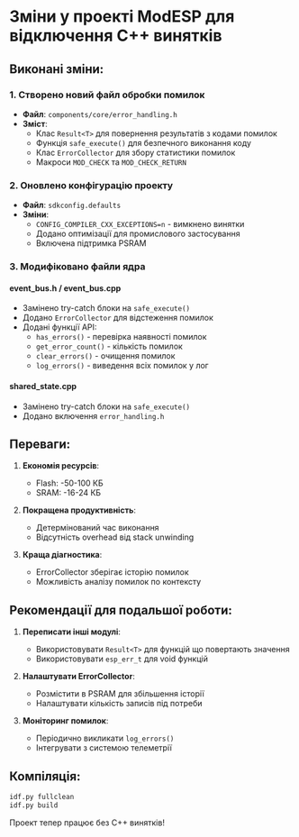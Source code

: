 # Зміни у проекті ModESP для відключення C++ винятків

## Виконані зміни:

### 1. Створено новий файл обробки помилок
- **Файл**: `components/core/error_handling.h`
- **Зміст**: 
  - Клас `Result<T>` для повернення результатів з кодами помилок
  - Функція `safe_execute()` для безпечного виконання коду
  - Клас `ErrorCollector` для збору статистики помилок
  - Макроси `MOD_CHECK` та `MOD_CHECK_RETURN`

### 2. Оновлено конфігурацію проекту
- **Файл**: `sdkconfig.defaults`
- **Зміни**: 
  - `CONFIG_COMPILER_CXX_EXCEPTIONS=n` - вимкнено винятки
  - Додано оптимізації для промислового застосування
  - Включена підтримка PSRAM

### 3. Модифіковано файли ядра

#### event_bus.h / event_bus.cpp
- Замінено try-catch блоки на `safe_execute()`
- Додано `ErrorCollector` для відстеження помилок
- Додані функції API:
  - `has_errors()` - перевірка наявності помилок
  - `get_error_count()` - кількість помилок
  - `clear_errors()` - очищення помилок
  - `log_errors()` - виведення всіх помилок у лог

#### shared_state.cpp
- Замінено try-catch блоки на `safe_execute()`
- Додано включення `error_handling.h`

## Переваги:

1. **Економія ресурсів**:
   - Flash: -50-100 КБ
   - SRAM: -16-24 КБ

2. **Покращена продуктивність**:
   - Детермінований час виконання
   - Відсутність overhead від stack unwinding

3. **Краща діагностика**:
   - ErrorCollector зберігає історію помилок
   - Можливість аналізу помилок по контексту

## Рекомендації для подальшої роботи:

1. **Переписати інші модулі**:
   - Використовувати `Result<T>` для функцій що повертають значення
   - Використовувати `esp_err_t` для void функцій

2. **Налаштувати ErrorCollector**:
   - Розмістити в PSRAM для збільшення історії
   - Налаштувати кількість записів під потреби

3. **Моніторинг помилок**:
   - Періодично викликати `log_errors()` 
   - Інтегрувати з системою телеметрії

## Компіляція:
```bash
idf.py fullclean
idf.py build
```

Проект тепер працює без C++ винятків!
